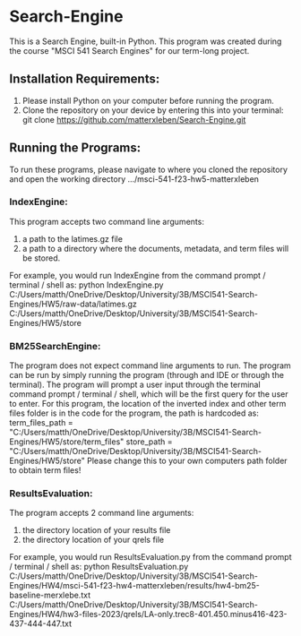 # Search-Engine
This is a Search Engine, built-in Python. This program was created during the course "MSCI 541 Search Engines" for our term-long project.

## Installation Requirements:
1.	Please install Python on your computer before running the program.
2.	Clone the repository on your device by entering this into your terminal: git clone https://github.com/matterxleben/Search-Engine.git

## Running the Programs:
To run these programs, please navigate to where you cloned the repository and open the working directory .../msci-541-f23-hw5-matterxleben


### IndexEngine: 
This program accepts two command line arguments:
1.	a path to the latimes.gz file
2.	a path to a directory where the documents, metadata, and term files will be stored.

For example, you would run IndexEngine from the command prompt / terminal / shell as:
python IndexEngine.py C:/Users/matth/OneDrive/Desktop/University/3B/MSCI541-Search-Engines/HW5/raw-data/latimes.gz C:/Users/matth/OneDrive/Desktop/University/3B/MSCI541-Search-Engines/HW5/store

### BM25SearchEngine: 
The program does not expect command line arguments to run. The program can be run by simply running the program (through and IDE or through the terminal). The program will prompt a user input through the terminal command prompt / terminal / shell, which will be the first query for the user to enter. 
For this program, the location of the inverted index and other term files folder is in the code for the program, the path is hardcoded as:
term_files_path = "C:/Users/matth/OneDrive/Desktop/University/3B/MSCI541-Search-Engines/HW5/store/term_files"
store_path = "C:/Users/matth/OneDrive/Desktop/University/3B/MSCI541-Search-Engines/HW5/store"
Please change this to your own computers path folder to obtain term files!

### ResultsEvaluation:

The program accepts 2 command line arguments: 
1. the directory location of your results file
2. the directory location of your qrels file

For example, you would run ResultsEvaluation.py from the command prompt / terminal / shell as:
    python ResultsEvaluation.py C:/Users/matth/OneDrive/Desktop/University/3B/MSCI541-Search-Engines/HW4/msci-541-f23-hw4-matterxleben/results/hw4-bm25-baseline-merxlebe.txt C:/Users/matth/OneDrive/Desktop/University/3B/MSCI541-Search-Engines/HW4/hw3-files-2023/qrels/LA-only.trec8-401.450.minus416-423-437-444-447.txt
